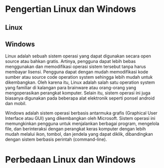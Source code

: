 # Pengertian Linux dan Windows
## Linux
## Windows
Linux adalah sebuah sistem operasi yang dapat digunakan secara open source atau bahkan gratis. Artinya, pengguna dapat lebih bebas menggunakan dan memodifikasi operasi sistem tersebut tanpa harus membayar lisensi.
Pengguna dapat dengan mudah memodifikasi kode sumber atau source code operation system sehingga lebih mudah untuk dikembangkan.
Oleh karena itu, Linux adalah salah satu operation system yang familiar di kalangan para brainware atau orang-orang yang mengoperasikan perangkat komputer. 
Selain itu, sistem operasi ini juga biasanya digunakan pada beberapa alat elektronik seperti ponsel android dan mobil.

Windows adalah sistem operasi berbasis antarmuka grafis (Graphical User Interface atau GUI) yang dikembangkan oleh Microsoft. Sistem operasi ini memungkinkan pengguna untuk menjalankan berbagai program, mengelola file, dan berinteraksi dengan perangkat keras komputer dengan lebih mudah melalui ikon, tombol, dan jendela yang dapat diklik, dibandingkan dengan sistem berbasis perintah (command-line).
# Perbedaan Linux dan Windows


